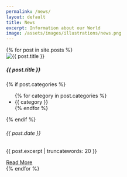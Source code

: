 ```yaml
---
permalink: /news/
layout: default
title: News
excerpt: Information about our World
image: /assets/images/illustrations/news.png
---
```

<!-- Content -->
<main class="p-3" aria-label="Content">
    <section class="container">
        <div class="row row-cols-1 row-cols-md-3">
            {% for post in site.posts %}
            <div class="col">
                <div class="card text-dark bg-light h-100">
                    <img src="{{ post.image | absolute_url }}" class="card-img-top" alt="{{ post.title }}">
                    <div class="card-body">
                        <h5 class="card-title">{{ post.title }}</h5>
                        {% if post.categories %}
                            <ul id="categories" class="nav">
                            {% for category in post.categories %}
                                <li class="nav-item mx-1 badge bg-primary">{{ category }}</li>
                            {% endfor %}
                            </ul>
                        {% endif %}
                        <h6 class="card-subtitle mb-2 text-muted">{{ post.date }}</h6>
                        <p class="card-text">{{ post.excerpt | truncatewords: 20 }}</p>
                    </div>
                    <div class="card-footer text-muted text-end">
                        <a href="{{ post.url }}" class="btn btn-primary" title="Read {{ post.title }}">Read More</a>
                    </div>
                </div>
            </div>
            {% endfor %}
        </div>
    </section>
</main>